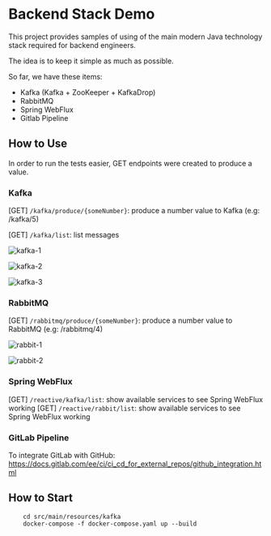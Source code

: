# Backend Stack Demo

This project provides samples of using of the main modern Java technology stack required for backend engineers. 

The idea is to keep it simple as much as possible.

So far, we have these items:

* Kafka (Kafka + ZooKeeper + KafkaDrop)
* RabbitMQ
* Spring WebFlux
* Gitlab Pipeline


## How to Use
In order to run the tests easier, GET endpoints were created to produce a value.

### Kafka
[GET] ````/kafka/produce/{someNumber}````: produce a number value to Kafka (e.g: /kafka/5)

[GET] ````/kafka/list````: list messages

![kafka-1](https://i.imgur.com/HZ96xjz.png)

![kafka-2](https://i.imgur.com/9z5fAeX.png)

![kafka-3](https://i.imgur.com/H7FDYsB.png)


### RabbitMQ
[GET] ````/rabbitmq/produce/{someNumber}````: produce a number value to RabbitMQ (e.g: /rabbitmq/4)

![rabbit-1](https://i.imgur.com/DUiDSlo.png)

![rabbit-2](https://i.imgur.com/UVqPOWX.png)


### Spring WebFlux
[GET] ````/reactive/kafka/list````: show available services to see Spring WebFlux working
[GET] ````/reactive/rabbit/list````: show available services to see Spring WebFlux working


### GitLab Pipeline
To integrate GitLab with GitHub: https://docs.gitlab.com/ee/ci/ci_cd_for_external_repos/github_integration.html


## How to Start
```
    cd src/main/resources/kafka
    docker-compose -f docker-compose.yaml up --build
```
